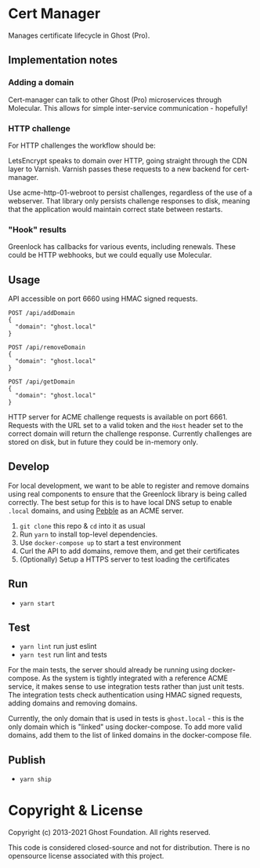 # Cert Manager

Manages certificate lifecycle in Ghost (Pro).

## Implementation notes

### Adding a domain

Cert-manager can talk to other Ghost (Pro) microservices through
Molecular. This allows for simple inter-service communication -
hopefully!

### HTTP challenge

For HTTP challenges the workflow should be:

LetsEncrypt speaks to domain over HTTP, going straight through the CDN
layer to Varnish. Varnish passes these requests to a new backend for
cert-manager.

Use acme-http-01-webroot to persist challenges, regardless of the use
of a webserver. That library only persists challenge responses to
disk, meaning that the application would maintain correct state
between restarts.

### "Hook" results

Greenlock has callbacks for various events, including renewals. These
could be HTTP webhooks, but we could equally use Molecular.

## Usage

API accessible on port 6660 using HMAC signed requests.

```
POST /api/addDomain
{
  "domain": "ghost.local"
}
```

```
POST /api/removeDomain
{
  "domain": "ghost.local"
}
```

```
POST /api/getDomain
{
  "domain": "ghost.local"
}
```

HTTP server for ACME challenge requests is available on
port 6661. Requests with the URL set to a valid token and the `Host`
header set to the correct domain will return the challenge
response. Currently challenges are stored on disk, but in future they
could be in-memory only.

## Develop

For local development, we want to be able to register and remove
domains using real components to ensure that the Greenlock library is
being called correctly. The best setup for this is to have local DNS
setup to enable `.local` domains, and using
[Pebble](https://github.com/letsencrypt/pebble) as an ACME server.

1. `git clone` this repo & `cd` into it as usual
2. Run `yarn` to install top-level dependencies.
3. Use `docker-compose up` to start a test environment
4. Curl the API to add domains, remove them, and get their certificates
5. (Optionally) Setup a HTTPS server to test loading the certificates

## Run

- `yarn start`

## Test

- `yarn lint` run just eslint
- `yarn test` run lint and tests

For the main tests, the server should already be running using
docker-compose. As the system is tightly integrated with a reference
ACME service, it makes sense to use integration tests rather than just
unit tests. The integration tests check authentication using HMAC
signed requests, adding domains and removing domains.

Currently, the only domain that is used in tests is `ghost.local` -
this is the only domain which is "linked" using docker-compose. To add
more valid domains, add them to the list of linked domains in the
docker-compose file.

## Publish

- `yarn ship`


# Copyright & License 

Copyright (c) 2013-2021 Ghost Foundation. All rights reserved.

This code is considered closed-source and not for distribution. There is no opensource license associated with this project.
